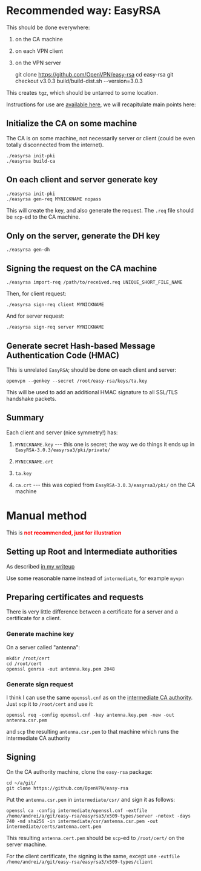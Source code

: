 Recommended way: EasyRSA
========================

This should be done everywhere:

1. on the CA machine

2. on each VPN client

3. on the VPN server

    git clone https://github.com/OpenVPN/easy-rsa
    cd easy-rsa
    git checkout v3.0.3
    build/build-dist.sh --version=3.0.3

This creates `tgz`, which should be untarred to some location. 

Instructions for use are [available here](https://community.openvpn.net/openvpn/wiki/EasyRSA3-OpenVPN-Howto), we will
recapitulate main points here:


Initialize the CA on some machine
---------------------------------

The CA is on some machine, not necessarily server or client (could be  even totally disconnected from the internet). 

    ./easyrsa init-pki
    ./easyrsa build-ca

On each client and server generate key
--------------------------------------

    ./easyrsa init-pki
    ./easyrsa gen-req MYNICKNAME nopass

This will create the key, and also generate the request. The `.req` file should be `scp`-ed to the CA machine.

Only on the server, generate the DH key
---------------------------------------

    ./easyrsa gen-dh

Signing the request on the CA machine
-------------------------------------

    ./easyrsa import-req /path/to/received.req UNIQUE_SHORT_FILE_NAME
    
Then, for client request:

    ./easyrsa sign-req client MYNICKNAME
    
And for server request:

    ./easyrsa sign-req server MYNICKNAME


Generate secret Hash-based Message Authentication Code (HMAC)
-------------------------------------------------------------

This is unrelated `EasyRSA`; should be done on each client and server:

    openvpn --genkey --secret /root/easy-rsa/keys/ta.key

This will be used to add an additional HMAC signature to all SSL/TLS handshake packets.

Summary
-------

Each client and server (nice symmetry!) has:

1. `MYNICKNAME.key` --- this one is secret; the way we do things it ends up in `EasyRSA-3.0.3/easyrsa3/pki/private/`

2. `MYNICKNAME.crt`

3. `ta.key`

4. `ca.crt` --- this was copied from `EasyRSA-3.0.3/easyrsa3/pki/` on the CA machine




Manual method
=============

This is <b><span style="color: red;">not recommended, just for illustration</span></b>

Setting up Root and Intermediate authorities
--------------------------------------------

As described [in my writeup](../../PKI/PKI.md)

Use some reasonable name instead of `intermediate`, for example `myvpn`


Preparing certificates and requests
-----------------------------------

There is very little difference between a certificate for a server and a certificate for a client.

### Generate machine key

On a server called "antenna":

    mkdir /root/cert
    cd /root/cert
    openssl genrsa -out antenna.key.pem 2048

### Generate sign request

I think I can use the same `openssl.cnf` as on the [intermediate CA authority](../../PKI/PKI.md).
Just `scp` it to `/root/cert` and use it:

    openssl req -config openssl.cnf -key antenna.key.pem -new -out antenna.csr.pem

and `scp` the resulting `antenna.csr.pem` to that machine which runs the intermediate CA authority

Signing
-------

On the CA authority machine, clone the `easy-rsa` package:

    cd ~/a/git/
    git clone https://github.com/OpenVPN/easy-rsa


Put the `antenna.csr.pem` in `intermediate/csr/` and sign it as follows:

    openssl ca -config intermediate/openssl.cnf -extfile /home/andrei/a/git/easy-rsa/easyrsa3/x509-types/server -notext -days 740 -md sha256 -in intermediate/csr/antenna.csr.pem -out intermediate/certs/antenna.cert.pem

This resulting `antenna.cert.pem` should be `scp`-ed to `/root/cert/` on the server machine.

For the client certificate, the signing is the same, except use `-extfile /home/andrei/a/git/easy-rsa/easyrsa3/x509-types/client`

